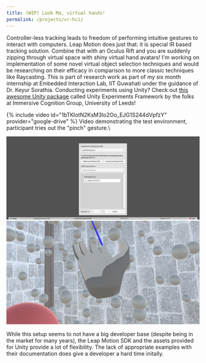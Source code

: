 ```yaml
---
title: (WIP) Look Ma, virtual hands!
permalink: /projects/vr-hci/
---
```


Controller-less tracking leads to freedom of performing intuitive gestures to interact with computers. Leap Motion does just that: it is special IR based tracking solution. Combine that with an Oculus Rift and you are suddenly zipping through virtual space with shiny virtual hand avatars! I'm working on implementation of some novel virtual object selection techniques and would be researching on their efficacy in comparison to more classic techniques like Raycasting. This is part of research work as part of my six month internship at Embedded Interaction Lab, IIT Guwahati under the guidance of Dr. Keyur Sorathia. Conducting experiments using Unity? Check out [this awesome Unity package][UXF] called Unity Experiments Framework by the folks at Immersive Cognition Group, University of Leeds!

{% include video id="1bTKlotN2KsM3lo2Oo_EJG1S244dVpfzY" provider="google-drive" %}
Video demonstrating the test environment, participant tries out the "pinch" gesture.\\


![Unity Experiments Framework](/assets/images/vr-hci-uxf.jpg)
![Raycasting in the test environment](/assets/images/vr-hci-raycasting.jpg)

While this setup seems to not have a big developer base (despite being in the market for many years), the Leap Motion SDK and the assets provided for Unity provide a lot of flexibility. The lack of appropriate examples with their documentation does give a developer a hard time initally.

[UXF]: https://github.com/immersivecognition/unity-experiment-framework
